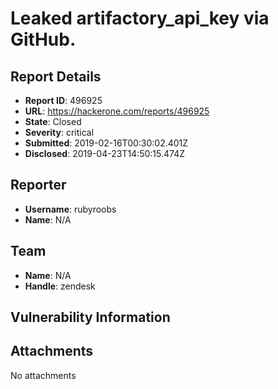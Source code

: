# Leaked artifactory_api_key via GitHub.

## Report Details
- **Report ID**: 496925
- **URL**: https://hackerone.com/reports/496925
- **State**: Closed
- **Severity**: critical
- **Submitted**: 2019-02-16T00:30:02.401Z
- **Disclosed**: 2019-04-23T14:50:15.474Z

## Reporter
- **Username**: rubyroobs
- **Name**: N/A

## Team
- **Name**: N/A
- **Handle**: zendesk

## Vulnerability Information


## Attachments
No attachments
